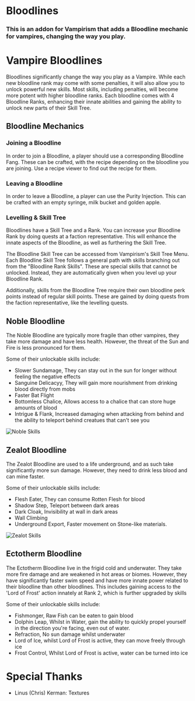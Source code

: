 # Bloodlines
### This is an addon for Vampirism that adds a Bloodline mechanic for vampires, changing the way you play. 

# Vampire Bloodlines
Bloodlines significantly change the way you play as a Vampire. While each new bloodline rank may come with some penalties, it will also allow you to unlock powerful new skills. Most skills, including penalties, will become more potent with higher bloodline ranks.
Each bloodline comes with 4 Bloodline Ranks, enhancing their innate abilities and gaining the ability to unlock new parts of their Skill Tree.

## Bloodline Mechanics

### Joining a Bloodline

In order to join a Bloodline, a player should use a corresponding Bloodline Fang. These can be crafted, with the recipe depending on the bloodline you are joining. Use a recipe viewer to find out the recipe for them.

### Leaving a Bloodline

In order to leave a Bloodline, a player can use the Purity Injection. This can be crafted with an empty syringe, milk bucket and golden apple.

### Levelling & Skill Tree

Bloodlines have a Skill Tree and a Rank. You can increase your Bloodline Rank by doing quests at a faction representative. This will enhance the innate aspects of the Bloodline, as well as furthering the Skill Tree.

The Bloodline Skill Tree can be accessed from Vampirism's Skill Tree Menu. Each Bloodline Skill Tree follows a general path with skills branching out from the "Bloodline Rank Skills". These are special skills that cannot be unlocked. Instead,
they are automatically given when you level up your Bloodline Rank.

Additionally, skills from the Bloodline Tree require their own bloodline perk points instead of regular skill points. These are gained by doing quests from the faction representative, like the levelling quests.


## Noble Bloodline

The Noble Bloodline are typically more fragile than other vampires, they take more damage and have less health. However, the threat of the Sun and Fire is less pronounced for them.

Some of their unlockable skills include:

- Slower Sundamage, They can stay out in the sun for longer without feeling the negative effects
- Sanguine Delicacyy, They will gain more nourishment from drinking blood directly from mobs
- Faster Bat Flight
- Bottomless Chalice, Allows access to a chalice that can store huge amounts of blood
- Intrigue & Flank, Increased damaging when attacking from behind and the ability to teleport behind creatues that can't see you

![Noble Skills](https://github-production-user-asset-6210df.s3.amazonaws.com/59176662/350805337-365a0502-d568-4504-a54d-778d590e7560.png?X-Amz-Algorithm=AWS4-HMAC-SHA256&X-Amz-Credential=AKIAVCODYLSA53PQK4ZA%2F20240722%2Fus-east-1%2Fs3%2Faws4_request&X-Amz-Date=20240722T001029Z&X-Amz-Expires=300&X-Amz-Signature=9192a5d8f8b9690a7c2ed21a53023efb69a279df49c9dc0825ef87acb5d1813b&X-Amz-SignedHeaders=host&actor_id=59176662&key_id=0&repo_id=831893049)

## Zealot Bloodline

The Zealot Bloodline are used to a life underground, and as such take significantly more sun damage. However, they need to drink less blood and can mine faster.

Some of their unlockable skills include:

- Flesh Eater, They can consume Rotten Flesh for blood
- Shadow Step, Teleport between dark areas
- Dark Cloak, Invisibility at wall in dark areas
- Wall Climbing
- Underground Export, Faster movement on Stone-like materials.

![Zealot Skills](https://github-production-user-asset-6210df.s3.amazonaws.com/59176662/350805373-16f19d3c-508c-4560-856b-27ae7ef90651.png?X-Amz-Algorithm=AWS4-HMAC-SHA256&X-Amz-Credential=AKIAVCODYLSA53PQK4ZA%2F20240722%2Fus-east-1%2Fs3%2Faws4_request&X-Amz-Date=20240722T001046Z&X-Amz-Expires=300&X-Amz-Signature=3a17f920082ef62fc072c0c56154729610d12c1b6fbe7f1ed250cf3ddd779bbe&X-Amz-SignedHeaders=host&actor_id=59176662&key_id=0&repo_id=831893049)

## Ectotherm Bloodline

The Ectotherm Bloodline live in the frigid cold and underwater. They take more fire damage and are weakened in hot areas or biomes. However, they have significantly faster swim speed and have more innate power related to their bloodline than other bloodlines.
This includes gaining access to the 'Lord of Frost' action innately at Rank 2, which is further upgraded by skills

Some of their unlockable skills include:
- Fishmonger, Raw Fish can be eaten to gain blood
- Dolphin Leap, Whilst in Water, gain the ability to quickly propel yourself in the direction you're facing, even out of water.
- Refraction, No sun damage whilst underwater
- Lord of Ice, whilst Lord of Frost is active, they can move freely through ice
- Frost Control, Whilst Lord of Frost is active, water can be turned into ice




# Special Thanks
- Linus (Chris) Kerman: Textures
